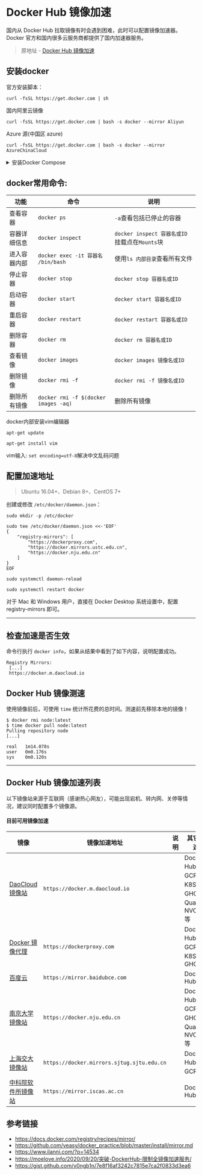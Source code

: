 # Docker Hub 镜像加速

国内从 Docker Hub 拉取镜像有时会遇到困难，此时可以配置镜像加速器。Docker 官方和国内很多云服务商都提供了国内加速器服务。

> 原地址 - [Docker Hub 镜像加速](https://gist.github.com/y0ngb1n/7e8f16af3242c7815e7ca2f0833d3ea6)

## 安装docker
官方安装脚本：

```
curl -fsSL https://get.docker.com | sh
```

国内阿里云镜像

```
curl -fsSL https://get.docker.com | bash -s docker --mirror Aliyun
```

Azure 源(中国区 azure)

```
curl -fsSL https://get.docker.com | bash -s docker --mirror AzureChinaCloud
```

<details>
  <summary>安装Docker Compose</summary>
  
  ###  下载 Docker Compose:



运行以下命令来下载 Docker Compose：

```
curl -L "https://github.com/docker/compose/releases/latest/download/docker-compose-$(uname -s)-$(uname -m)" -o /usr/local/bin/docker-compose
```
添加可执行权限:
```
chmod +x /usr/local/bin/docker-compose
```
验证安装:
```
docker-compose --version
```

---
（可选）国内环境可[手动下载文件](https://github.com/docker/compose/releases)上传到`/usr/local/bin`目录，并重命名为`docker-compose`，然后增加执行权限。

---

</details>

##  docker常用命令:

| 功能    | 命令 | 说明 |
|-------------|-------------------|----------------|
| 查看容器  | `docker ps`      |   `-a`查看包括已停止的容器         |
| 容器详细信息  | `docker inspect`      |    `docker inspect 容器名或ID`  挂载点在`Mounts`块       |
| 进入容器内部  | `docker exec -it 容器名 /bin/bash`      |   使用`ls 内部目录`查看所有文件        |
| 停止容器  | `docker stop`      |   `docker stop 容器名或ID`             |
| 启动容器  | `docker start`      | `docker start 容器名或ID`           |
| 重启容器  | `docker restart`      |  `docker restart 容器名或ID`          |
| 删除容器 | `docker rm`       |  `docker rm 容器名或ID`              |
| 查看镜像 | `docker images`   | `docker images 镜像名或ID`            |
| 删除镜像  | `docker rmi -f`   |  `docker rmi -f 镜像名或ID`          |
| 删除所有镜像  | `docker rmi -f $(docker images -aq)`  |   删除所有镜像         |

docker内部安装vim编辑器

```
apt-get update
```
```
apt-get install vim
```

vim输入: `set encoding=utf-8`解决中文乱码问题


## 配置加速地址

> Ubuntu 16.04+、Debian 8+、CentOS 7+

创建或修改 `/etc/docker/daemon.json`：

```
sudo mkdir -p /etc/docker
```
```
sudo tee /etc/docker/daemon.json <<-'EOF'
{
    "registry-mirrors": [
        "https://dockerproxy.com",
        "https://docker.mirrors.ustc.edu.cn",
        "https://docker.nju.edu.cn"
    ]
}
EOF
```
```
sudo systemctl daemon-reload
```
```
sudo systemctl restart docker
```

对于 Mac 和 Windows 用户，直接在 Docker Desktop 系统设置中，配置 registry-mirrors 即可。

---
## 检查加速是否生效

命令行执行 `docker info`，如果从结果中看到了如下内容，说明配置成功。

```console
Registry Mirrors:
 [...]
 https://docker.m.daocloud.io
```

## Docker Hub 镜像测速

使用镜像前后，可使用 `time` 统计所花费的总时间。测速前先移除本地的镜像！ 

```console
$ docker rmi node:latest
$ time docker pull node:latest
Pulling repository node
[...]

real   1m14.078s
user   0m0.176s
sys    0m0.120s
```
---
## Docker Hub 镜像加速列表
以下镜像站来源于互联网（感谢热心网友），可能出现宕机、转内网、关停等情况，建议同时配置多个镜像源。

#### 目前可用镜像加速

镜像 | 镜像加速地址 | 说明 | 其它加速
--- | --- | --- | ---
[DaoCloud 镜像站](https://github.com/DaoCloud/public-image-mirror) | `https://docker.m.daocloud.io` | |  Docker Hub、GCR、K8S、GHCR、Quay、NVCR 等
[Docker 镜像代理](https://dockerproxy.com) | `https://dockerproxy.com` | | Docker Hub、GCR、K8S、GHCR
[百度云](https://cloud.baidu.com/doc/CCE/s/Yjxppt74z#%E4%BD%BF%E7%94%A8dockerhub%E5%8A%A0%E9%80%9F%E5%99%A8) | `https://mirror.baidubce.com` | | Docker Hub
[南京大学镜像站](https://doc.nju.edu.cn/books/35f4a) | `https://docker.nju.edu.cn` | | Docker Hub、GCR、GHCR、Quay、NVCR 等
[上海交大镜像站](https://mirrors.sjtug.sjtu.edu.cn/) | `https://docker.mirrors.sjtug.sjtu.edu.cn` | | Docker Hub、GCR 等
[中科院软件所镜像站](https://mirror.iscas.ac.cn/mirror/docker.html) | `https://mirror.iscas.ac.cn` | | Docker Hub

## 参考链接

+ https://docs.docker.com/registry/recipes/mirror/
+ https://github.com/yeasy/docker_practice/blob/master/install/mirror.md
+ https://www.ilanni.com/?p=14534
+ https://moelove.info/2020/09/20/突破-DockerHub-限制全镜像加速服务/
+ https://gist.github.com/y0ngb1n/7e8f16af3242c7815e7ca2f0833d3ea6
